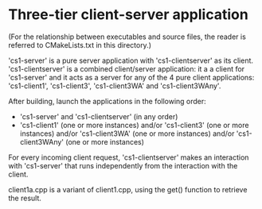 # Three-tier client-server application

(For the relationship between executables and source files, the reader is referred to CMakeLists.txt in this directory.)

'cs1-server' is a pure server application with 'cs1-clientserver' as its client.
'cs1-clientserver' is a combined client/server application: it a a client for 'cs1-server' and it acts as a server for any of the 4 pure client applications: 'cs1-client1', 'cs1-client3', 'cs1-client3WA' and 'cs1-client3WAny'.

After building, launch the applications in the following order:

* 'cs1-server' and 'cs1-clientserver' (in any order)
* 'cs1-client1' (one or more instances) and/or 'cs1-client3' (one or more instances) and/or 'cs1-client3WA' (one or more instances) and/or 'cs1-client3WAny' (one or more instances)

For every incoming client request, 'cs1-clientserver' makes an interaction with 'cs1-server' that runs 
independently from the interaction with the client.

client1a.cpp is a variant of client1.cpp, using the get() function to retrieve the result.
